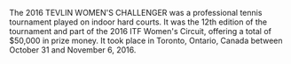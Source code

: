 The 2016 TEVLIN WOMEN'S CHALLENGER was a professional tennis tournament played on indoor hard courts. It was the 12th edition of the tournament and part of the 2016 ITF Women's Circuit, offering a total of $50,000 in prize money. It took place in Toronto, Ontario, Canada between October 31 and November 6, 2016.
